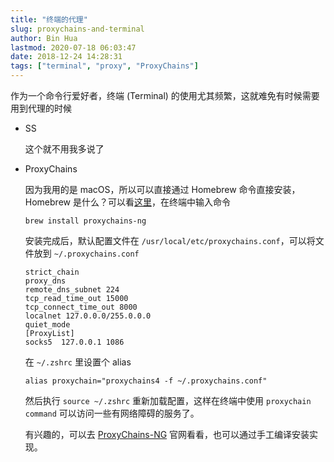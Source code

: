 ```yaml
---
title: "终端的代理"
slug: proxychains-and-terminal
author: Bin Hua
lastmod: 2020-07-18 06:03:47
date: 2018-12-24 14:28:31
tags: ["terminal", "proxy", "ProxyChains"]
---
```


作为一个命令行爱好者，终端 (Terminal) 的使用尤其频繁，这就难免有时候需要用到代理的时候

- SS

  这个就不用我多说了

- ProxyChains

  因为我用的是 macOS，所以可以直接通过 Homebrew 命令直接安装，Homebrew 是什么？可以看[这里](https://brew.sh/)，在终端中输入命令
  
  ```
  brew install proxychains-ng
  ```
  
  安装完成后，默认配置文件在 `/usr/local/etc/proxychains.conf`，可以将文件放到 `~/.proxychains.conf`
  
  ```
  strict_chain
  proxy_dns
  remote_dns_subnet 224
  tcp_read_time_out 15000
  tcp_connect_time_out 8000
  localnet 127.0.0.0/255.0.0.0
  quiet_mode
  [ProxyList]
  socks5  127.0.0.1 1086
  ```
  
  在 `~/.zshrc` 里设置个 alias
  
  ```
  alias proxychain="proxychains4 -f ~/.proxychains.conf"
  ```
  
  然后执行 `source ~/.zshrc` 重新加载配置，这样在终端中使用 `proxychain command` 可以访问一些有网络障碍的服务了。
  
  有兴趣的，可以去 [ProxyChains-NG](https://github.com/rofl0r/proxychains-ng.git) 官网看看，也可以通过手工编译安装实现。
  